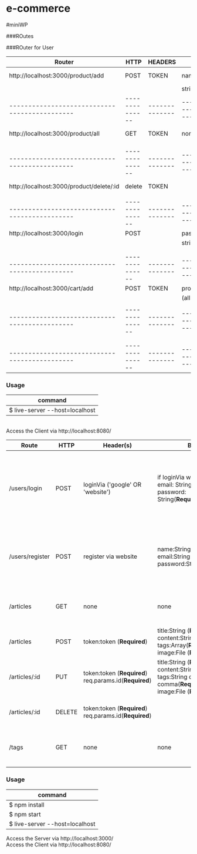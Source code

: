# e-commerce

 #miniWP


###ROutes


###ROuter for User

|Router                                       |  HTTP        | HEADERS      |BODY                       |description      |
|---------------------------------------------|--------------|--------------|---------------------------|-----------------|
|http://localhost:3000/product/add            |    POST      |    TOKEN     | nama,harga,detail         |add product      |
|                                             |              |              |        string All         |                 |
|---------------------------------------------|--------------|--------------|---------------------------|-----------------|
|http://localhost:3000/product/all            |  GET         |   TOKEN      |           none            |show all product |
|                                             |              |              |                           |                 |
|                                             |              |              |                           |                 |
|---------------------------------------------|--------------|--------------|---------------------------|-----------------|
|http://localhost:3000/product/delete/:id     |    delete    |  TOKEN       |                           |DELETE produk    |
|                                             |              |              |                           |                 |
|---------------------------------------------|--------------|--------------|---------------------------|-----------------|
|http://localhost:3000/login                  |  POST        |              |  password,email           |    s  ign in    |
|                                             |              |              |     string all            |                 |
|                                             |              |              |                           |                 |
|                                             |              |              |                           |                 |
|---------------------------------------------|--------------|--------------|---------------------------|-----------------|
| http://localhost:3000/cart/add              |      POST    |    TOKEN     |  productId | |
|                                             |              |              |       (all string)        |                 |
|                                             |              |              |                           |                 |
|---------------------------------------------|--------------|--------------|---------------------------|-----------------|
|                                             |              |              |                           |                 |
|                                             |              |              |                           |                 |
|---------------------------------------------|--------------|--------------|---------------------------|-----------------|


### Usage
command |
------- |
$ live-server --host=localhost |

<br>
Access the Client via http://localhost:8080/





Route | HTTP | Header(s) | Body | Response | Description
------|------|-----------|------|----------|------------
/users/login | POST | loginVia ('google' OR 'website') | if loginVia website: <br> email: String(**Required**), <br> password: String(**Required**) | Error: <br> Wrong username/password (fail login via website) <br> Success: <br> get a signin token <br> automatic signup if the user haven't signup (via google) | Signin into server
/users/register| POST | register via website | name:String(**Required**) <br> email:String(**Required**) <br> password:String(**Required**) <br> | Error: <br> Wrong email format <br> name, email, password (**Required**) <br> Email is unique <br> Success: <br> register new user | Register new user 
/articles | GET | none | none | error: <br> Internal Server Error <br> success: <br> articles success loaded | Get user articles
/articles | POST | token:token (**Required**) | title:String (**Required**) <br> content:String (**Required**) <br> tags:Array(**Required**) <br> image:File (**Required**) | error: <br> Internal server error <br> success: <br> Create new articles | Create articles
/articles/:id | PUT | token:token (**Required**) <br> req.params.id(**Required**) | title:String (**Required**) <br> content:String (**Required**) <br> tags:String delimited with comma(**Required**) <br> image:File (**Required**) | error: <br> Internal server error <br> success: <br> Update articles | Update articles
/articles/:id | DELETE | token:token (**Required**) <br> req.params.id(**Required**) | | error: <br> Internal server error <br> success: <br> Delete articles | Delete articles
/tags | GET | none | none | error: <br> Internal Server Error <br> success: <br> tags success loaded | Get all tags

### Usage
command |
------- |
$ npm install |
$ npm start |
$ live-server --host=localhost |

Access the Server via http://localhost:3000/
<br>
Access the Client via http://localhost:8080/
    
